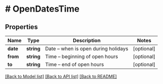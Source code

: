 # # OpenDatesTime

## Properties

Name | Type | Description | Notes
------------ | ------------- | ------------- | -------------
**date** | **string** | Date – when is open during holidays | [optional]
**from** | **string** | Time – beginning of open hours | [optional]
**to** | **string** | Time – end of open hours | [optional]

[[Back to Model list]](../../README.md#models) [[Back to API list]](../../README.md#endpoints) [[Back to README]](../../README.md)
